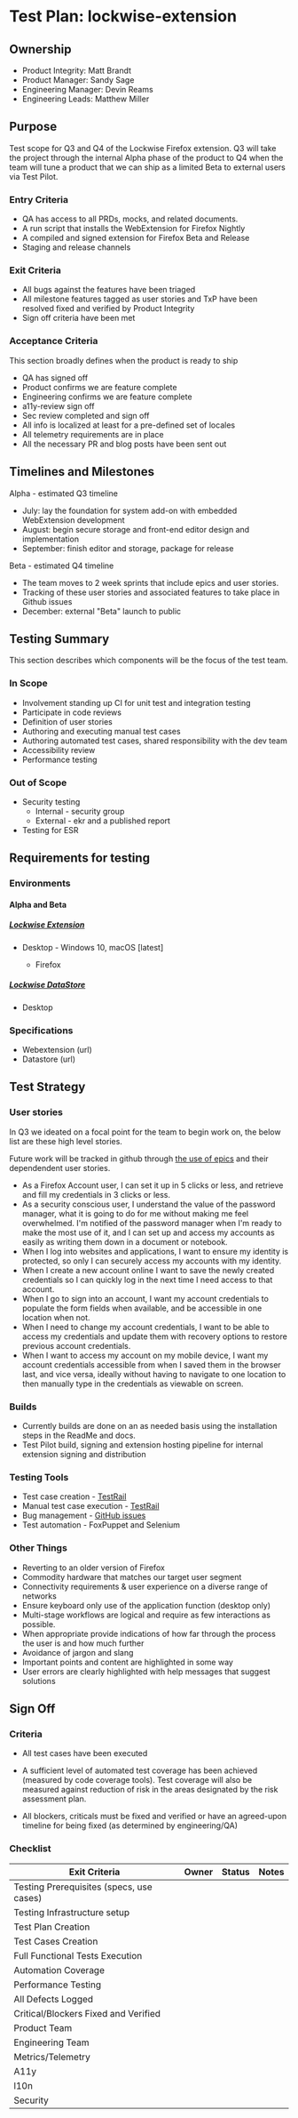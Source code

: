 # Test Plan: lockwise-extension

## Ownership

* Product Integrity: Matt Brandt
* Product Manager: Sandy Sage
* Engineering Manager: Devin Reams
* Engineering Leads: Matthew Miller

## Purpose

Test scope for Q3 and Q4 of the Lockwise Firefox extension. Q3 will take the project through the internal Alpha phase of the product to Q4 when the team will tune a product that we can ship as a limited Beta to external users via Test Pilot.

### Entry Criteria

* QA has access to all PRDs, mocks, and related documents.
* A run script that installs the WebExtension for Firefox Nightly
* A compiled and signed extension for Firefox Beta and Release
* Staging and release channels

### Exit Criteria

* All bugs against the features have been triaged
* All milestone features tagged as user stories and TxP have been resolved fixed and verified by Product Integrity
* Sign off criteria have been met

### Acceptance Criteria

This section broadly defines when the product is ready to ship

* QA has signed off
* Product confirms we are feature complete
* Engineering confirms we are feature complete
* a11y-review sign off
* Sec review completed and sign off
* All info is localized at least for a pre-defined set of locales
* All telemetry requirements are in place
* All the necessary PR and blog posts have been sent out

## Timelines and Milestones

Alpha - estimated Q3 timeline

* July: lay the foundation for system add-on with embedded WebExtension development
* August: begin secure storage and front-end editor design and implementation
* September: finish editor and storage, package for release

Beta - estimated Q4 timeline

* The team moves to 2 week sprints that include epics and user stories.
* Tracking of these user stories and associated features to take place in Github issues
* December: external "Beta" launch to public

## Testing Summary

This section describes which components will be the focus of the test team.

### In Scope

* Involvement standing up CI for unit test and integration testing
* Participate in code reviews
* Definition of user stories
* Authoring and executing manual test cases
* Authoring automated test cases, shared responsibility with the dev team
* Accessibility review
* Performance testing

### Out of Scope

* Security testing
    * Internal - security group
    * External - ekr and a published report
* Testing for ESR

## Requirements for testing

### Environments

#### Alpha and Beta

##### [Lockwise Extension](https://github.com/mozilla-lockwise/lockwise-addon)

* Desktop - Windows 10, macOS [latest]

    * Firefox

##### [Lockwise DataStore](https://github.com/mozilla-lockwise/lockbox-datastore)

* Desktop

### Specifications

* Webextension (url)
* Datastore (url)

## Test Strategy

### User stories

In Q3 we ideated on a focal point for the team to begin work on, the below list are these high level stories.

Future work will be tracked in github through [the use of epics](https://github.com/mozilla-lockwise/lockwise-addon/issues?utf8=%E2%9C%93&q=label%3Aepic%20) and their dependendent user stories.

* As a Firefox Account user, I can set it up in 5 clicks or less, and retrieve and fill my credentials in 3 clicks or less.
* As a security conscious user, I understand the value of the password manager, what it is going to do for me without making me feel overwhelmed. I'm notified of the password manager when I'm ready to make the most use of it, and I can set up and access my accounts as easily as writing them down in a document or notebook.
* When I log into websites and applications, I want to ensure my identity is protected, so only I can securely access my accounts with my identity.
* When I create a new account online I want to save the newly created credentials so I can quickly log in the next time I need access to that account.
* When I go to sign into an account, I want my account credentials to populate the form fields when available, and be accessible in one location when not.
* When I need to change my account credentials, I want to be able to access my credentials and update them with recovery options to restore previous account credentials.
* When I want to access my account on my mobile device, I want my account credentials accessible from when I saved them in the browser last, and vice versa, ideally without having to navigate to one location to then manually type in the credentials as viewable on screen.

### Builds

* Currently builds are done on an as needed basis using the installation steps in the ReadMe and docs.
* Test Pilot build, signing and extension hosting pipeline for internal extension signing and distribution

### Testing Tools

* Test case creation - [TestRail](https://testrail.stage.mozaws.net/index.php?/projects/overview/51)
* Manual test case execution - [TestRail](https://testrail.stage.mozaws.net/index.php?/projects/overview/51)
* Bug management - [GitHub issues](https://github.com/mozilla-lockwise/lockwise-addon/issues)
* Test automation - FoxPuppet and Selenium

### Other Things

* Reverting to an older version of Firefox
* Commodity hardware that matches our target user segment
* Connectivity requirements & user experience on a diverse range of networks
* Ensure keyboard only use of the application function (desktop only)
* Multi-stage workflows are logical and require as few interactions as possible.
* When appropriate provide indications of how far through the process the user is and how much further
* Avoidance of jargon and slang
* Important points and content are highlighted in some way
* User errors are clearly highlighted with help messages that suggest solutions

## Sign Off

### Criteria

* All test cases have been executed

* A sufficient level of automated test coverage has been achieved (measured by code coverage tools). Test coverage will also be measured against reduction of risk in the areas designated by the risk assessment plan.

* All blockers, criticals must be fixed and verified or have an agreed-upon timeline for being fixed (as determined by engineering/QA)

### Checklist

Exit Criteria | Owner | Status | Notes |
------------- | ----- | ------ | ----- |
Testing Prerequisites (specs, use cases) | | |
Testing Infrastructure setup | | |
Test Plan Creation | | |
Test Cases Creation | ||
Full Functional Tests Execution | | |
Automation Coverage | | |
Performance Testing | | |
All Defects Logged | | |
Critical/Blockers Fixed and Verified | | |
Product Team | | |
Engineering Team | | |
Metrics/Telemetry | | |
A11y | | |
l10n | | |
Security | | |
